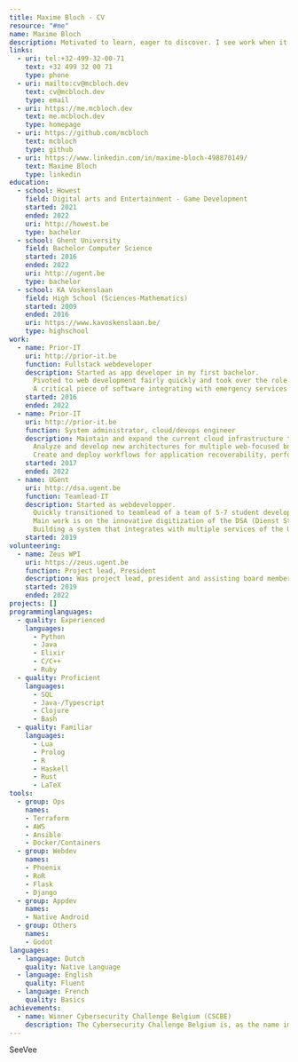 ```yaml
---
title: Maxime Bloch - CV
resource: "#me"
name: Maxime Bloch
description: Motivated to learn, eager to discover. I see work when it needs to be done and will proactively try to improve the status quo.
links:
  - uri: tel:+32-499-32-00-71
    text: +32 499 32 00 71
    type: phone
  - uri: mailto:cv@mcbloch.dev
    text: cv@mcbloch.dev
    type: email
  - uri: https://me.mcbloch.dev
    text: me.mcbloch.dev
    type: homepage
  - uri: https://github.com/mcbloch
    text: mcbloch
    type: github
  - uri: https://www.linkedin.com/in/maxime-bloch-498870149/
    text: Maxime Bloch
    type: linkedin
education:
  - school: Howest
    field: Digital arts and Entertainment - Game Development
    started: 2021
    ended: 2022
    uri: http://howest.be
    type: bachelor
  - school: Ghent University
    field: Bachelor Computer Science
    started: 2016
    ended: 2022
    uri: http://ugent.be
    type: bachelor
  - school: KA Voskenslaan
    field: High School (Sciences-Mathematics)
    started: 2009
    ended: 2016
    uri: https://www.kavoskenslaan.be/
    type: highschool
work:
  - name: Prior-IT
    uri: http://prior-it.be
    function: Fullstack webdeveloper
    description: Started as app developer in my first bachelor. 
      Pivoted to web development fairly quickly and took over the role as main fullstack developer for the promising EVapp application. 
      A critical piece of software integrating with emergency services to make sure that volunteering medical professionals are able to help citizens on the street with a medical emergency.
    started: 2016
    ended: 2022
  - name: Prior-IT
    uri: http://prior-it.be
    function: System administrator, cloud/devops engineer
    description: Maintain and expand the current cloud infrastructure to support a variety of projects and applications. 
      Analyze and develop new architectures for multiple web-focused business cases. 
      Create and deploy workflows for application recoverability, performance monitoring and general security practices.
    started: 2017
    ended: 2022
  - name: UGent
    uri: http://dsa.ugent.be
    function: Teamlead-IT
    description: Started as webdevelopper. 
      Quickly transitioned to teamlead of a team of 5-7 student developers. 
      Main work is on the innovative digitization of the DSA (Dienst Studentenactiviteiten). 
      Building a system that integrates with multiple services of the UGent and as a result providing a powerful interface for student organizations to manage their finances, activities, reservations.
    started: 2019
volunteering:
  - name: Zeus WPI
    uri: https://zeus.ugent.be
    function: Project lead, President
    description: Was project lead, president and assisting board member each for 1 year of the student union Zeus WPI, who organize free events for people interested in computer science, especially students of Ghent University. The union revolves around showing people the cool, interesting and sometimes simply weird fields in computer science in a friendly environment. In the club room (the basement of the S9 building) we also provide a space where people can work on projects and meet people with similar interests.
    started: 2019
    ended: 2022
projects: []
programminglanguages:
  - quality: Experienced
    languages:
      - Python
      - Java
      - Elixir
      - C/C++
      - Ruby
  - quality: Proficient
    languages:
      - SQL
      - Java-/Typescript
      - Clojure
      - Bash
  - quality: Familiar
    languages:
      - Lua
      - Prolog
      - R
      - Haskell
      - Rust
      - LaTeX
tools:
  - group: Ops
    names: 
    - Terraform
    - AWS
    - Ansible
    - Docker/Containers
  - group: Webdev
    names: 
    - Phoenix
    - RoR
    - Flask
    - Django
  - group: Appdev
    names:
    - Native Android
  - group: Others
    names:
    - Godot
languages:
  - language: Dutch
    quality: Native Language
  - language: English
    quality: Fluent
  - language: French
    quality: Basics
achievements:
  - name: Winner Cybersecurity Challenge Belgium (CSCBE)
    description: The Cybersecurity Challenge Belgium is, as the name implies, a challenge revolving around cybersecurity. Students over the age of 18 are invited to solve as many challenges as possible, in a capture-the-flag like competition. Every step, the highest-scoring teams make it to the next step. The winners of the finals get (among other prizes) a trip to DEFCON in Las Vegas. In 2022, my team "tetramonohedrons" won and got to take home the victory.
---
```

SeeVee
